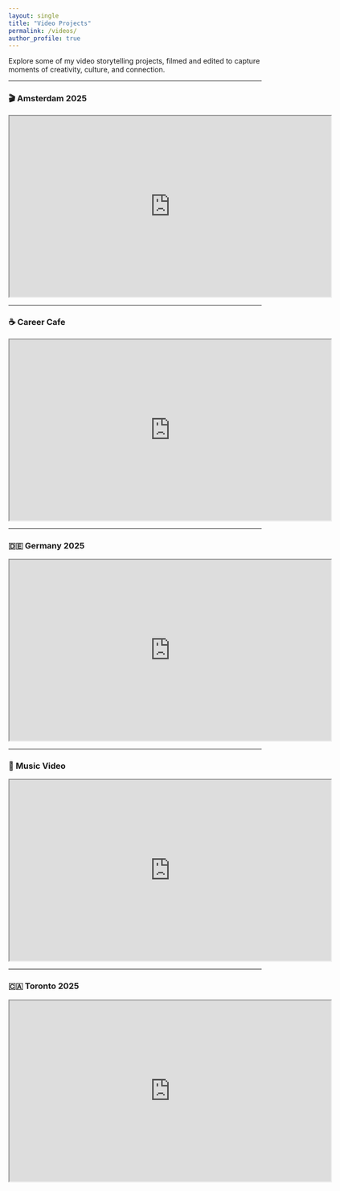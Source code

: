 ```yaml
---
layout: single
title: "Video Projects"
permalink: /videos/
author_profile: true
---
```


Explore some of my video storytelling projects, filmed and edited to capture moments of creativity, culture, and connection.

---

### 🎬 Amsterdam 2025

<iframe src="https://drive.google.com/file/d/1XU9DE4vwuKiTuByAumjwgiY-xfLHz7U5/view?usp=sharing" width="640" height="360" allow="autoplay"></iframe>

---

### ☕ Career Cafe

<iframe src="https://drive.google.com/file/d/1XmTJj2sF1OuytVYqL2UJ5-UgjA-0fhTm/view?usp=drive_link" width="640" height="360" allow="autoplay"></iframe>

---

### 🇩🇪 Germany 2025

<iframe src="https://drive.google.com/file/d/1XVn-6R9DxKwW_f2JFLNzca7Wb6J-Q1lK/view?usp=drive_link" width="640" height="360" allow="autoplay"></iframe>

---

### 🎵 Music Video

<iframe src="https://drive.google.com/file/d/1XXPVvjkxu48bBUJmitoUIZmqKkR2mQak/view?usp=drive_link" width="640" height="360" allow="autoplay"></iframe>

---

### 🇨🇦 Toronto 2025

<iframe src="https://drive.google.com/file/d/1W9D8n0zywV6P7YlrT-7011IniTNn38m7/view?usp=drive_link" width="640" height="360" allow="autoplay"></iframe>
